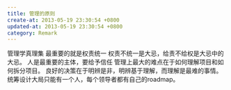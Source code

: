```yaml
---
title: 管理的原则
create-at: 2013-05-19 23:30:54 +0800
updated-at: 2013-05-19 23:30:54 +0800
category: Remark
---
```


管理学真理集
最重要的就是权责统一
权责不统一是大忌，给责不给权是大忌中的大忌。
人是最重要的主体，要给予信任
管理上最大的难点在于如何理解项目和如何拆分项目。
良好的决策在于明辨是非，明辨基于理解，而理解是最难的事情。
统筹设计大局只能有一个人，每个领导者都有自己的roadmap。
